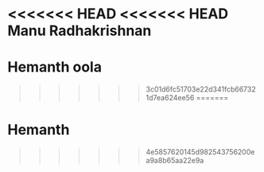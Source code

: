 <<<<<<< HEAD
<<<<<<< HEAD
Manu Radhakrishnan
=======
# Hemanth oola
>>>>>>> 3c01d6fc51703e22d341fcb667321d7ea624ee56
=======
# Hemanth 
>>>>>>> 4e5857620145d982543756200ea9a8b65aa22e9a
